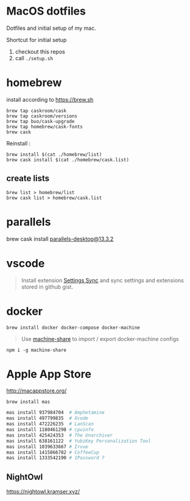 # MacOS dotfiles

Dotfiles and initial setup of my mac.

Shortcut for initial setup
1. checkout this repos
2. call `./setup.sh`

# homebrew

install according to https://brew.sh

```
brew tap caskroom/cask
brew tap caskroom/versions
brew tap buo/cask-upgrade
brew tap homebrew/cask-fonts 
brew cask
```

Reinstall :

```
brew install $(cat ./homebrew/list)
brew cask install $(cat ./homebrew/cask.list)
```

## create lists

```
brew list > homebrew/list
brew cask list > homebrew/cask.list
```

# parallels

brew cask install parallels-desktop@13.3.2

# vscode

> Install extension [Settings Sync](https://marketplace.visualstudio.com/items?itemName=Shan.code-settings-sync) and sync settings and extensions stored in github gist.

# docker

```
brew install docker docker-compose docker-machine
```
> Use [machine-share](https://www.npmjs.com/package/machine-share) to import / export docker-machine configs

```
npm i -g machine-share
```

# Apple App Store

http://macappstore.org/

```
brew install mas
```

```bash
mas install 937984704  # Amphetamine
mas install 497799835  # Xcode
mas install 472226235  # LanScan
mas install 1180461298 # cpuinfo
mas install 425424353  # The Unarchiver
mas install 638161122  # YubiKey Personalization Tool
mas install 1039633667 # Irvue
mas install 1415866782 # CoffeeCup
mas install 1333542190 # 1Password 7
```

## NightOwl

https://nightowl.kramser.xyz/
